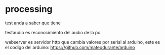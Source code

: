 # processing

test anda a saber que tiene

testaudio es reconocimiento del audio de la pc

webserver es servidor http que cambia valores por serial al arduino, este es el codigo del arduino: https://github.com/mateodurante/arduino
